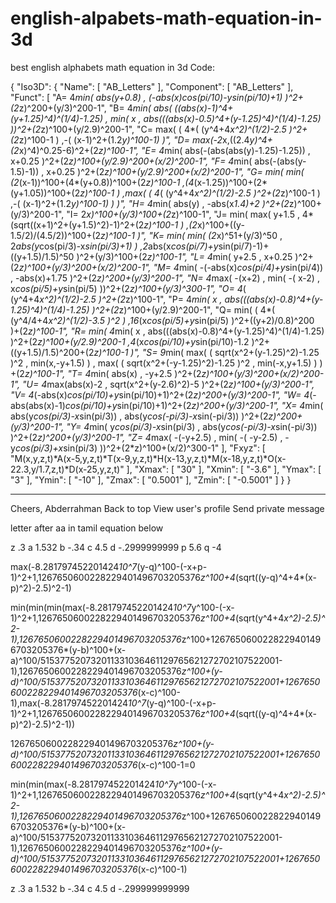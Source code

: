 # english-alpabets-math-equation-in-3d
best english alphabets math equation in 3d 
Code:

{
"Iso3D": {
"Name": [
"AB_Letters"
],
"Component": [
"AB_Letters"
],
"Funct": [
"A= 4*min( abs(y+0.8) , (-abs(x)*cos(pi/10)-y*sin(pi/10)+1) )^2+(2*z)^200+(y/3)^200-1",
"B= 4*min( abs( ((abs(x)-1)^4+(y+1.25)^4)^(1/4)-1.25) , min( x , abs(((abs(x)-0.5)^4+(y-1.25)^4)^(1/4)-1.25) ))^2+(2*z)^100+(y/2.9)^200-1",
"C= max( ( 4*( (y^4+4*x^2)^(1/2)-2.5 )^2+(2*z)^100-1 ) ,-( (x-1)^2+(1.2*y)^100-1) )",
"D= max(-2*x,((2.4*y)^4+(2*x)^4)^0.25-6)^2+(2*z)^100-1",
"E= 4*min( abs(-(abs(abs(y)-1.25)-1.25)) , x+0.25 )^2+(2*z)^100+(y/2.9)^200+(x/2)^200-1",
"F= 4*min( abs(-(abs(y-1.5)-1)) , x+0.25 )^2+(2*z)^100+(y/2.9)^200+(x/2)^200-1",
"G= min( min( (2*(x-1))^100+(4*(y+0.8))^100+(2*z)^100-1 ,(4*(x-1.25))^100+(2*(y+1.05))^100+(2*z)^100-1 ) ,max( ( 4*( (y^4+4*x^2)^(1/2)-2.5 )^2+(2*z)^100-1 ) ,-( (x-1)^2+(1.2*y)^100-1) ) )",
"H= 4*min( abs(y) , -abs(x*1.4)+2 )^2+(2*z)^100+(y/3)^200-1",
"I= 2*x)^100+(y/3)^100+(2*z)^100-1",
"J= min( max( y+1.5 , 4*(sqrt((x+1)^2+(y+1.5)^2)-1)^2+(2*z)^100-1 ) ,(2*x)^100+((y-1.5/2)/(4.5/2))^100+(2*z)^100-1 )",
"K= min( min( (2*x)^51+(y/3)^50 , 2*abs(y*cos(pi/3)-x*sin(pi/3)+1) ) ,2*abs(x*cos(pi/7)+y*sin(pi/7)-1)+((y+1.5)/1.5)^50 )^2+(y/3)^100+(2*z)^100-1",
"L= 4*min( y+2.5 , x+0.25 )^2+(2*z)^100+(y/3)^200+(x/2)^200-1",
"M= 4*min( -(-abs(x)*cos(pi/4)+y*sin(pi/4)) , -abs(x)+1.75 )^2+(2*z)^200+(y/3)^200-1",
"N= 4*max( -(x+2) , min( -( x-2) , x*cos(pi/5)+y*sin(pi/5) ))^2+(2*z)^100+(y/3)^300-1",
"O= 4*( (y^4+4*x^2)^(1/2)-2.5 )^2+(2*z)^100-1",
"P= 4*min( x , abs(((abs(x)-0.8)^4+(y-1.25)^4)^(1/4)-1.25) )^2+(2*z)^100+(y/2.9)^200-1",
"Q= min( ( 4*( (y^4/4+4*x^2)^(1/2)-3.5 )^2 ) ,16*(x*cos(pi/5)+y*sin(pi/5) )^2+((y+2)/0.8)^200 )+(2*z)^100-1",
"R= min( 4*min( x , abs(((abs(x)-0.8)^4+(y-1.25)^4)^(1/4)-1.25) )^2+(2*z)^100+(y/2.9)^200-1 ,4*(x*cos(pi/10)+y*sin(pi/10)-1.2 )^2+((y+1.5)/1.5)^200+(2*z)^100-1 )",
"S= 9*min( max( ( sqrt(x^2+(y-1.25)^2)-1.25 )^2 , min(x,-y+1.5) ) , max( ( sqrt(x^2+(-y-1.25)^2)-1.25 )^2 , min(-x,y+1.5) ) ) +(2*z)^100-1",
"T= 4*min( abs(x) , -y+2.5 )^2+(2*z)^100+(y/3)^200+(x/2)^200-1",
"U= 4*max(abs(x)-2 , sqrt(x^2+(y-2.6)^2)-5 )^2+(2*z)^100+(y/3)^200-1",
"V= 4*(-abs(x)*cos(pi/10)+y*sin(pi/10)+1)^2+(2*z)^200+(y/3)^200-1",
"W= 4*(-abs(abs(x)-1)*cos(pi/10)+y*sin(pi/10)+1)^2+(2*z)^200+(y/3)^200-1",
"X= 4*min( abs(y*cos(pi/3)-x*sin(pi/3)) , abs(y*cos(-pi/3)-x*sin(-pi/3)) )^2+(2*z)^200+(y/3)^200-1",
"Y= 4*min( y*cos(pi/3)-x*sin(pi/3) , abs(y*cos(-pi/3)-x*sin(-pi/3)) )^2+(2*z)^200+(y/3)^200-1",
"Z= 4*max( -(-y+2.5) , min( -( -y-2.5) , -y*cos(pi/3)+x*sin(pi/3) ))^2+(2*z)^100+(x/2)^300-1"
],
"Fxyz": [
"M(x,y,z,t)*A(x-5,y,z,t)*T(x-9,y,z,t)*H(x-13,y,z,t)*M(x-18,y,z,t)*O(x-22.3,y/1.7,z,t)*D(x-25,y,z,t)"
],
"Xmax": [
"30"
],
"Xmin": [
"-3.6"
],
"Ymax": [
"3"
],
"Ymin": [
"-10"
],
"Zmax": [
"0.5001"
],
"Zmin": [
"-0.5001"
]
}
}

_______
Cheers,
Abderrahman
Back to top View user's profile Send private message

letter after aa in tamil equation below

z .3
a 1.532
b -.34
c 4.5
d -.2999999999
p 5.6
q -4



max(-8.281797452201424*10^7*(y-q)^100-(-x+p-1)^2+1,1267650600228229401496703205376*z^100+4*(sqrt((y-q)^4+4*(x-p)^2)-2.5)^2-1)


min(min(min(max(-8.281797452201424*10^7*y^100-(-x-1)^2+1,1267650600228229401496703205376*z^100+4*(sqrt(y^4+4*x^2)-2.5)^2-1),1267650600228229401496703205376*z^100+1267650600228229401496703205376*(y-b)^100+(x-a)^100/515377520732011331036461129765621272702107522001-1),1267650600228229401496703205376*z^100+(y-d)^100/515377520732011331036461129765621272702107522001+1267650600228229401496703205376*(x-c)^100-1),max(-8.281797452201424*10^7*(y-q)^100-(-x+p-1)^2+1,1267650600228229401496703205376*z^100+4*(sqrt((y-q)^4+4*(x-p)^2)-2.5)^2-1))


1267650600228229401496703205376*z^100+(y-d)^100/515377520732011331036461129765621272702107522001+1267650600228229401496703205376*(x-c)^100-1=0


min(min(max(-8.281797452201424*10^7*y^100-(-x-1)^2+1,1267650600228229401496703205376*z^100+4*(sqrt(y^4+4*x^2)-2.5)^2-1),1267650600228229401496703205376*z^100+1267650600228229401496703205376*(y-b)^100+(x-a)^100/515377520732011331036461129765621272702107522001-1),1267650600228229401496703205376*z^100+(y-d)^100/515377520732011331036461129765621272702107522001+1267650600228229401496703205376*(x-c)^100-1)


z .3
a 1.532
b -.34
c 4.5
d -.299999999999
